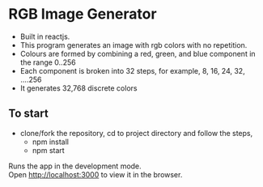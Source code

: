 # RGB Image Generator

- Built in reactjs.
- This program generates an image with rgb colors with no repetition.
- Colours are formed by combining a red, green, and blue component in the range 0..256
- Each component is broken into 32 steps, for example, 8, 16, 24, 32, ....256
- It generates 32,768 discrete colors

## To start

- clone/fork the repository, cd to project directory and follow the steps,
  - npm install
  - npm start

Runs the app in the development mode.\
Open [http://localhost:3000](http://localhost:3000) to view it in the browser.

